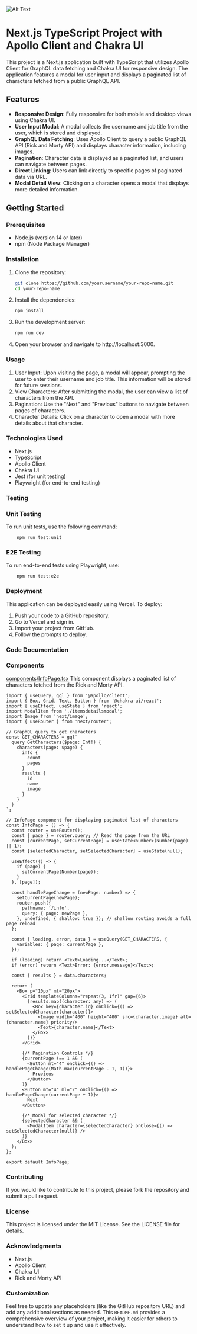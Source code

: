 
![Alt Text](/gif/flow.gif)



# Next.js TypeScript Project with Apollo Client and Chakra UI

This project is a Next.js application built with TypeScript that utilizes Apollo Client for GraphQL data fetching and Chakra UI for responsive design. The application features a modal for user input and displays a paginated list of characters fetched from a public GraphQL API.

## Features

- **Responsive Design**: Fully responsive for both mobile and desktop views using Chakra UI.
- **User Input Modal**: A modal collects the username and job title from the user, which is stored and displayed.
- **GraphQL Data Fetching**: Uses Apollo Client to query a public GraphQL API (Rick and Morty API) and displays character information, including images.
- **Pagination**: Character data is displayed as a paginated list, and users can navigate between pages.
- **Direct Linking**: Users can link directly to specific pages of paginated data via URL.
- **Modal Detail View**: Clicking on a character opens a modal that displays more detailed information.

## Getting Started

### Prerequisites

- Node.js (version 14 or later)
- npm (Node Package Manager)

### Installation

1. Clone the repository:

   ```bash
   git clone https://github.com/yourusername/your-repo-name.git
   cd your-repo-name

2. Install the dependencies:
    ```bash 
    npm install

3. Run the development server:
    ```bash 
    npm run dev

4. Open your browser and navigate to http://localhost:3000.

### Usage
1. User Input: Upon visiting the page, a modal will appear, prompting the user to enter their username and job title. This information will be stored for future sessions.
2. View Characters: After submitting the modal, the user can view a list of characters from the API.
3. Pagination: Use the "Next" and "Previous" buttons to navigate between pages of characters.
4. Character Details: Click on a character to open a modal with more details about that character.


### Technologies Used
* Next.js
* TypeScript
* Apollo Client
* Chakra UI
* Jest (for unit testing)
* Playwright (for end-to-end testing)

### Testing
### Unit Testing

To run unit tests, use the following command:
    

        npm run test:unit

### E2E Testing
To run end-to-end tests using Playwright, use:

        npm run test:e2e


### Deployment
This application can be deployed easily using Vercel. To deploy:

1. Push your code to a GitHub repository.
2. Go to Vercel and sign in.
3. Import your project from GitHub.
4. Follow the prompts to deploy.


### Code Documentation
### Components
[components/InfoPage.tsx](components/InfoPage.tsx)
This component displays a paginated list of characters fetched from the Rick and Morty API.

``` tsx
import { useQuery, gql } from '@apollo/client';
import { Box, Grid, Text, Button } from '@chakra-ui/react';
import { useEffect, useState } from 'react';
import ModalItem from './itemsdetailsmodal';
import Image from 'next/image';
import { useRouter } from 'next/router';

// GraphQL query to get characters
const GET_CHARACTERS = gql`
  query GetCharacters($page: Int!) {
    characters(page: $page) {
      info {
        count
        pages
      }
      results {
        id
        name
        image
      }
    }
  }
`;

// InfoPage component for displaying paginated list of characters
const InfoPage = () => {
  const router = useRouter();
  const { page } = router.query; // Read the page from the URL
  const [currentPage, setCurrentPage] = useState<number>(Number(page) || 1);
  const [selectedCharacter, setSelectedCharacter] = useState(null);

  useEffect(() => {
    if (page) {
      setCurrentPage(Number(page));
    }
  }, [page]);

  const handlePageChange = (newPage: number) => {
    setCurrentPage(newPage);
    router.push({
      pathname: '/info',
      query: { page: newPage },
    }, undefined, { shallow: true }); // shallow routing avoids a full page reload
  };

  const { loading, error, data } = useQuery(GET_CHARACTERS, {
    variables: { page: currentPage },
  });

  if (loading) return <Text>Loading...</Text>;
  if (error) return <Text>Error: {error.message}</Text>;

  const { results } = data.characters;

  return (
    <Box p="10px" mt="20px">
      <Grid templateColumns="repeat(3, 1fr)" gap={6}>
        {results.map((character: any) => (
          <Box key={character.id} onClick={() => setSelectedCharacter(character)}>
            <Image width="400" height="400" src={character.image} alt={character.name} priority/>
            <Text>{character.name}</Text>
          </Box>
        ))}
      </Grid>

      {/* Pagination Controls */}
      {currentPage !== 1 && (
        <Button mt="4" onClick={() => handlePageChange(Math.max(currentPage - 1, 1))}>
          Previous
        </Button>
      )}
      <Button mt="4" ml="2" onClick={() => handlePageChange(currentPage + 1)}>
        Next
      </Button>

      {/* Modal for selected character */}
      {selectedCharacter && (
        <ModalItem character={selectedCharacter} onClose={() => setSelectedCharacter(null)} />
      )}
    </Box>
  );
};

export default InfoPage;
```

### Contributing
If you would like to contribute to this project, please fork the repository and submit a pull request.

### License
This project is licensed under the MIT License. See the LICENSE file for details.

### Acknowledgments
* Next.js
* Apollo Client
* Chakra UI
* Rick and Morty API

### Customization

Feel free to update any placeholders (like the GitHub repository URL) and add any additional sections as needed. This `README.md` provides a comprehensive overview of your project, making it easier for others to understand how to set it up and use it effectively.